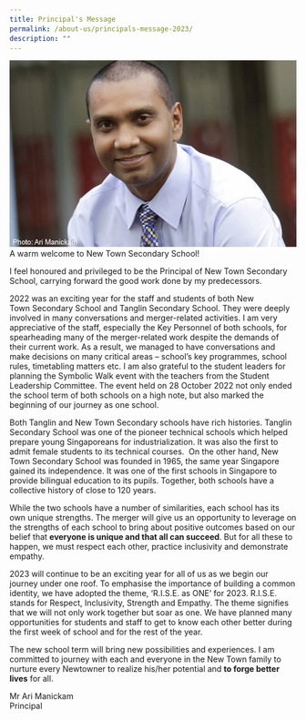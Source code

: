 ```yaml
---
title: Principal's Message
permalink: /about-us/principals-message-2023/
description: ""
---
```


![](/images/20140109_arimanickam_png.png)
A warm welcome to New Town Secondary School!  

I feel honoured and privileged to be the Principal of New Town Secondary School, carrying forward the good work done by my predecessors.  

2022 was an exciting year for the staff and students of both New Town&nbsp;Secondary School and Tanglin Secondary School. They were deeply involved in many conversations and merger-related activities. I am very appreciative of the staff, especially the Key Personnel of both schools, for spearheading many of the merger-related work despite the demands of their current work. As a result, we managed to have conversations and make decisions on many critical areas – school’s key programmes, school rules, timetabling matters etc. I am also grateful to the student leaders for planning the Symbolic Walk event with the teachers from the Student Leadership Committee. The event held on 28 October 2022 not only ended the school term of both schools on a high note, but also marked the beginning of our journey as one school.  

Both Tanglin and New Town Secondary schools have rich histories. Tanglin Secondary School&nbsp;was one of the pioneer technical schools which helped prepare young Singaporeans for industrialization. It was also the first to admit female students to its technical courses.&nbsp;&nbsp;On the other hand, New Town Secondary School was founded in 1965, the same year Singapore gained its independence. It was one of the first schools in Singapore to provide bilingual education to its pupils. Together, both schools have a collective history of close to 120 years.

While the two schools have a number of similarities, each school has its own unique strengths. The merger will give us an opportunity to leverage on the strengths of each school to bring about positive outcomes based on our belief that&nbsp;**everyone is unique and that all can succeed**. But for all these to happen, we must respect each other, practice inclusivity and demonstrate empathy.  

2023 will continue to be an exciting year for all of us as we begin our journey under one roof. To emphasise the importance of building a common identity, we have adopted the theme, ‘R.I.S.E. as ONE’ for 2023. R.I.S.E. stands for Respect, Inclusivity, Strength and Empathy. The theme signifies that we will not only work together but soar as one. We have planned many opportunities for students and staff to get to know each other better during the first week of school and for the rest of the year.  

The new school term will bring new possibilities and experiences. I am committed to journey with each and everyone in the New Town family to nurture every Newtowner to realize his/her potential and&nbsp;**to forge better lives**&nbsp;for all.

Mr Ari Manickam <br>
Principal